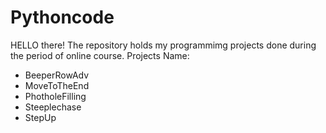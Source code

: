 # Pythoncode
HELLO there! The repository holds my programmimg projects done during the period of online course.
Projects Name:
- BeeperRowAdv
- MoveToTheEnd
- PhotholeFilling
- Steeplechase
- StepUp

